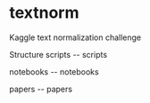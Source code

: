 # textnorm
Kaggle text normalization challenge

Structure
scripts -- scripts

notebooks -- notebooks

papers -- papers
